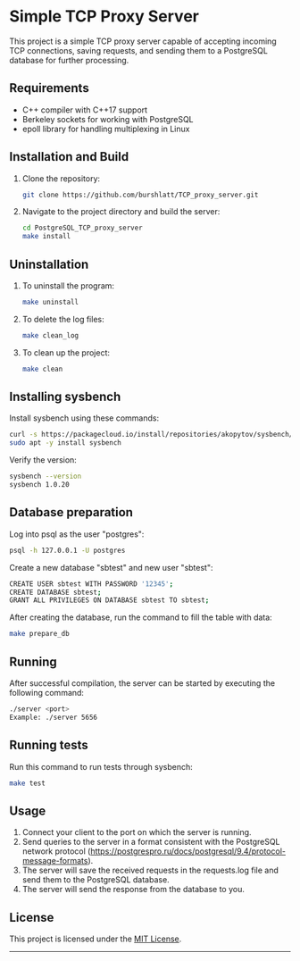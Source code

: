 # Simple TCP Proxy Server

This project is a simple TCP proxy server capable of accepting incoming TCP connections, saving requests, and sending them to a PostgreSQL database for further processing.

## Requirements

- C++ compiler with C++17 support
- Berkeley sockets for working with PostgreSQL
- epoll library for handling multiplexing in Linux

## Installation and Build

1. Clone the repository:

    ```bash
    git clone https://github.com/burshlatt/TCP_proxy_server.git
    ```

2. Navigate to the project directory and build the server:

    ```bash
    cd PostgreSQL_TCP_proxy_server
    make install
    ```

## Uninstallation

1. To uninstall the program:

    ```bash
    make uninstall
    ```

2. To delete the log files:

    ```bash
    make clean_log
    ```

3. To clean up the project:

    ```bash
    make clean
    ```

## Installing sysbench

Install sysbench using these commands:
```bash
curl -s https://packagecloud.io/install/repositories/akopytov/sysbench/script.deb.sh | sudo bash
sudo apt -y install sysbench
```
Verify the version:
```bash
sysbench --version
sysbench 1.0.20
```

## Database preparation

Log into psql as the user "postgres":
```bash
psql -h 127.0.0.1 -U postgres
```
Create a new database "sbtest" and new user "sbtest":
```bash
CREATE USER sbtest WITH PASSWORD '12345';
CREATE DATABASE sbtest;
GRANT ALL PRIVILEGES ON DATABASE sbtest TO sbtest;
```
After creating the database, run the command to fill the table with data:
```bash
make prepare_db
```

## Running

After successful compilation, the server can be started by executing the following command:

```bash
./server <port>
Example: ./server 5656
```

## Running tests

Run this command to run tests through sysbench:
```bash
make test
```

## Usage

1. Connect your client to the port on which the server is running.
2. Send queries to the server in a format consistent with the PostgreSQL network protocol (https://postgrespro.ru/docs/postgresql/9.4/protocol-message-formats).
3. The server will save the received requests in the requests.log file and send them to the PostgreSQL database.
4. The server will send the response from the database to you.

## License

This project is licensed under the [MIT License](LICENSE).

---
